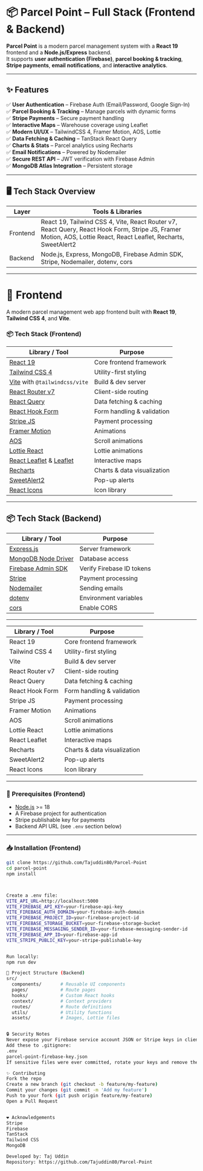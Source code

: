 # 📦 Parcel Point – Full Stack (Frontend & Backend)

**Parcel Point** is a modern parcel management system with a **React 19** frontend and a **Node.js/Express** backend.  
It supports **user authentication (Firebase)**, **parcel booking & tracking**, **Stripe payments**, **email notifications**, and **interactive analytics**.

---

## ✨ Features

✅ **User Authentication** – Firebase Auth (Email/Password, Google Sign-In)  
✅ **Parcel Booking & Tracking** – Manage parcels with dynamic forms  
✅ **Stripe Payments** – Secure payment handling  
✅ **Interactive Maps** – Warehouse coverage using Leaflet  
✅ **Modern UI/UX** – TailwindCSS 4, Framer Motion, AOS, Lottie  
✅ **Data Fetching & Caching** – TanStack React Query  
✅ **Charts & Stats** – Parcel analytics using Recharts  
✅ **Email Notifications** – Powered by Nodemailer  
✅ **Secure REST API** – JWT verification with Firebase Admin  
✅ **MongoDB Atlas Integration** – Persistent storage

---

## 🖥️ Tech Stack Overview

| Layer | Tools & Libraries |
|-------|------------------|
| Frontend | React 19, Tailwind CSS 4, Vite, React Router v7, React Query, React Hook Form, Stripe JS, Framer Motion, AOS, Lottie React, React Leaflet, Recharts, SweetAlert2 |
| Backend | Node.js, Express, MongoDB, Firebase Admin SDK, Stripe, Nodemailer, dotenv, cors |

---

# 🚚 Frontend

A modern parcel management web app frontend built with **React 19**, **Tailwind CSS 4**, and **Vite**.

### 📦 Tech Stack (Frontend)

| Library / Tool | Purpose |
|----------------|---------|
| [React 19](https://react.dev/) | Core frontend framework |
| [Tailwind CSS 4](https://tailwindcss.com/) | Utility-first styling |
| [Vite](https://vitejs.dev/) with `@tailwindcss/vite` | Build & dev server |
| [React Router v7](https://reactrouter.com/) | Client-side routing |
| [React Query](https://tanstack.com/query/latest) | Data fetching & caching |
| [React Hook Form](https://react-hook-form.com/) | Form handling & validation |
| [Stripe JS](https://stripe.com/docs/js) | Payment processing |
| [Framer Motion](https://www.framer.com/motion/) | Animations |
| [AOS](https://michalsnik.github.io/aos/) | Scroll animations |
| [Lottie React](https://github.com/LottieFiles/lottie-react) | Lottie animations |
| [React Leaflet](https://react-leaflet.js.org/) & [Leaflet](https://leafletjs.com/) | Interactive maps |
| [Recharts](https://recharts.org/) | Charts & data visualization |
| [SweetAlert2](https://sweetalert2.github.io/) | Pop-up alerts |
| [React Icons](https://react-icons.github.io/react-icons/) | Icon library |

---

## 📦 Tech Stack (Backend)

| Library / Tool | Purpose |
|----------------|---------|
| [Express.js](https://expressjs.com/) | Server framework |
| [MongoDB Node Driver](https://www.mongodb.com/docs/drivers/node/current/) | Database access |
| [Firebase Admin SDK](https://firebase.google.com/docs/admin/setup) | Verify Firebase ID tokens |
| [Stripe](https://stripe.com/docs/api) | Payment processing |
| [Nodemailer](https://nodemailer.com/about/) | Sending emails |
| [dotenv](https://github.com/motdotla/dotenv) | Environment variables |
| [cors](https://github.com/expressjs/cors) | Enable CORS |

---


| Library / Tool | Purpose |
|----------------|---------|
| React 19 | Core frontend framework |
| Tailwind CSS 4 | Utility-first styling |
| Vite | Build & dev server |
| React Router v7 | Client-side routing |
| React Query | Data fetching & caching |
| React Hook Form | Form handling & validation |
| Stripe JS | Payment processing |
| Framer Motion | Animations |
| AOS | Scroll animations |
| Lottie React | Lottie animations |
| React Leaflet | Interactive maps |
| Recharts | Charts & data visualization |
| SweetAlert2 | Pop-up alerts |
| React Icons | Icon library |

---

### 🔧 Prerequisites (Frontend)

- [Node.js](https://nodejs.org/) >= 18
- A Firebase project for authentication
- Stripe publishable key for payments
- Backend API URL (see `.env` section below)

---

### 📥 Installation (Frontend)

```bash
git clone https://github.com/Tajuddin80/Parcel-Point
cd parcel-point
npm install



Create a .env file:
VITE_API_URL=http://localhost:5000
VITE_FIREBASE_API_KEY=your-firebase-api-key
VITE_FIREBASE_AUTH_DOMAIN=your-firebase-auth-domain
VITE_FIREBASE_PROJECT_ID=your-firebase-project-id
VITE_FIREBASE_STORAGE_BUCKET=your-firebase-storage-bucket
VITE_FIREBASE_MESSAGING_SENDER_ID=your-firebase-messaging-sender-id
VITE_FIREBASE_APP_ID=your-firebase-app-id
VITE_STRIPE_PUBLIC_KEY=your-stripe-publishable-key


Run locally:
npm run dev

📂 Project Structure (Backend)
src/
  components/       # Reusable UI components
  pages/            # Route pages
  hooks/            # Custom React hooks
  context/          # Context providers
  routes/           # Route definitions
  utils/            # Utility functions
  assets/           # Images, Lottie files


🔒 Security Notes
Never expose your Firebase service account JSON or Stripe keys in client-side code.
Add these to .gitignore:
.env
parcel-point-firebase-key.json
If sensitive files were ever committed, rotate your keys and remove them from history.

✨ Contributing
Fork the repo
Create a new branch (git checkout -b feature/my-feature)
Commit your changes (git commit -m 'Add my feature')
Push to your fork (git push origin feature/my-feature)
Open a Pull Request


❤️ Acknowledgements
Stripe
Firebase
TanStack
Tailwind CSS
MongoDB

Developed by: Taj Uddin
Repository: https://github.com/Tajuddin80/Parcel-Point
